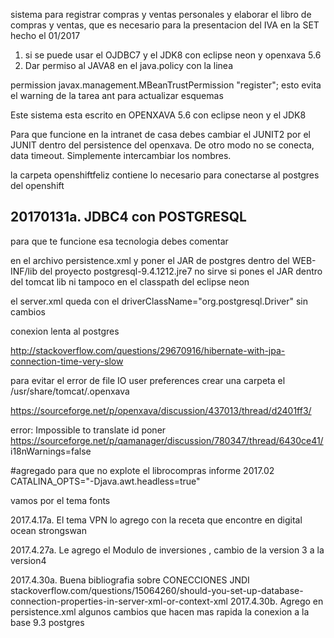 sistema para registrar compras y ventas personales y elaborar 
el libro de compras y ventas, que es necesario para la
presentacion del IVA en la SET
hecho el 01/2017

1. si se puede usar el OJDBC7 y el JDK8 con eclipse neon y openxava 5.6
2. Dar permiso al JAVA8 en el java.policy con la linea

permission javax.management.MBeanTrustPermission "register";
esto evita el warning de la tarea ant para actualizar esquemas

Este sistema esta escrito en OPENXAVA 5.6 con eclipse neon
y el JDK8 

Para que funcione en la intranet de casa debes cambiar el JUNIT2 por el JUNIT
dentro del persistence del openxava. De otro modo no se conecta, data timeout.
Simplemente intercambiar los nombres.

la carpeta openshiftfeliz contiene lo necesario para conectarse
al postgres del openshift 

20170131a. JDBC4 con POSTGRESQL
----------------------

para que te funcione esa tecnologia debes comentar
<!-- <property name="hibernate.connection.driver_class" value="org.postgresql.Driver"/> -->
en el archivo persistence.xml
y poner el JAR de postgres dentro del WEB-INF/lib del proyecto postgresql-9.4.1212.jre7
no sirve si pones el JAR dentro del tomcat lib
ni tampoco en el classpath del eclipse neon

el server.xml queda con el driverClassName="org.postgresql.Driver"  sin cambios


conexion lenta al postgres 

http://stackoverflow.com/questions/29670916/hibernate-with-jpa-connection-time-very-slow

para evitar el error de file IO user preferences
crear una carpeta el /usr/share/tomcat/.openxava

https://sourceforge.net/p/openxava/discussion/437013/thread/d2401ff3/

error: Impossible to translate id 
poner https://sourceforge.net/p/qamanager/discussion/780347/thread/6430ce41/
i18nWarnings=false


#agregado para que no explote el librocompras informe 2017.02
CATALINA_OPTS="-Djava.awt.headless=true"

vamos por el tema fonts

2017.4.17a. El tema VPN lo agrego con la receta que encontre en digital ocean strongswan

2017.4.27a. Le agrego el Modulo de inversiones , cambio de la version 3 a la version4

2017.4.30a. Buena bibliografia sobre CONECCIONES JNDI
	stackoverflow.com/questions/15064260/should-you-set-up-database-connection-properties-in-server-xml-or-context-xml
2017.4.30b. Agrego en persistence.xml algunos cambios que hacen mas rapida la conexion a la base 9.3 postgres
